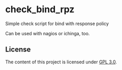 # check_bind_rpz
Simple check script for bind with response policy

Can be used with nagios or ichinga, too.

## License
The content of this project is licensed under [GPL 3.0](https://www.gnu.org/licenses/gpl-3.0.en.html).
